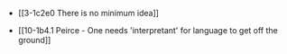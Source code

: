 - [[3-1c2e0 There is no minimum idea]]

- [[10-1b4.1 Peirce - One needs 'interpretant' for language to get off the ground]]
